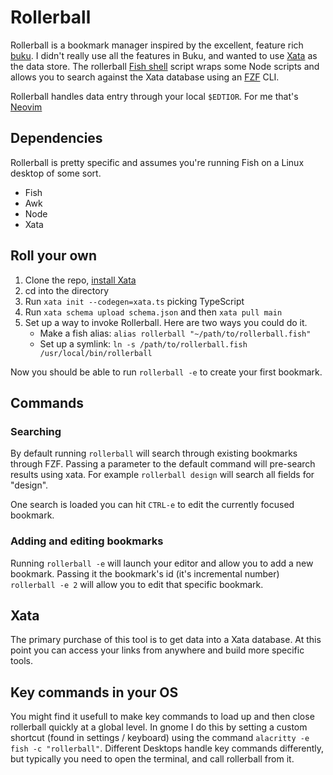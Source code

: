 # Rollerball

Rollerball is a bookmark manager inspired by the excellent, feature rich [buku](https://github.com/jarun/buku). I didn't really use all the features in Buku, and wanted to use [Xata](https://xata.io) as the data store. The rollerball [Fish shell](https://fishshell.com/) script wraps some Node scripts and allows you to search against the Xata database using an [FZF](https://github.com/junegunn/fzf) CLI.

Rollerball handles data entry through your local `$EDTIOR`. For me that's [Neovim](https://neovim.io/)

## Dependencies

Rollerball is pretty specific and assumes you're running Fish on a Linux desktop of some sort.

- Fish
- Awk
- Node
- Xata

## Roll your own

1. Clone the repo, [install Xata](https://xata.io/docs/getting-started/installation)
2. cd into the directory
3. Run `xata init --codegen=xata.ts` picking TypeScript
4. Run `xata schema upload schema.json` and then `xata pull main`
5. Set up a way to invoke Rollerball. Here are two ways you could do it.
   - Make a fish alias: `alias rollerball "~/path/to/rollerball.fish"`
   - Set up a symlink: `ln -s /path/to/rollerball.fish /usr/local/bin/rollerball`

Now you should be able to run `rollerball -e` to create your first bookmark.

## Commands

### Searching

By default running `rollerball` will search through existing bookmarks through FZF. Passing a parameter to the default command will pre-search results using xata. For example `rollerball design` will search all fields for "design".

One search is loaded you can hit `CTRL-e` to edit the currently focused bookmark.

### Adding and editing bookmarks

Running `rollerball -e` will launch your editor and allow you to add a new bookmark. Passing it the bookmark's id (it's incremental number) `rollerball -e 2` will allow you to edit that specific bookmark.

## Xata

The primary purchase of this tool is to get data into a Xata database. At this point you can access your links from anywhere and build more specific tools.

## Key commands in your OS

You might find it usefull to make key commands to load up and then close rollerball quickly at a global level. In gnome I do this by setting a custom shortcut (found in settings / keyboard) using the command `alacritty -e fish -c "rollerball"`. Different Desktops handle key commands differently, but typically you need to open the terminal, and call rollerball from it.

